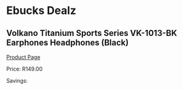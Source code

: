 
# Ebucks Dealz
## Volkano Titanium Sports Series VK-1013-BK Earphones Headphones (Black)
[Product Page](https://www.ebucks.com/web/shop/productSelected.do?prodId=1161751387&catId=714972256)

Price: R149.00

Savings: 


	